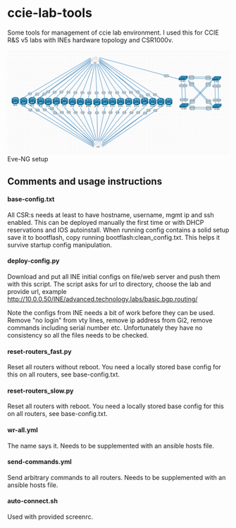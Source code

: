 # ccie-lab-tools
Some tools for management of ccie lab environment. I used this for CCIE R&S v5 labs with INEs hardware topology and CSR1000v.

![Topology](Topology.PNG)
Eve-NG setup

## Comments and usage instructions

#### base-config.txt
All CSR:s needs at least to have hostname, username, mgmt ip and ssh enabled. This can be deployed manually the first time or with DHCP reservations and IOS autoinstall. When running config contains a solid setup save it to bootflash, copy running bootflash:clean_config.txt. This helps it survive startup config manipulation.

#### deploy-config.py
Download and put all INE initial configs on file/web server and push them with this script. The script asks for url to directory, choose the lab and provide url, example http://10.0.0.50/INE/advanced.technology.labs/basic.bgp.routing/

Note the configs from INE needs a bit of work before they can be used. Remove "no login" from vty lines, remove ip address from Gi2, remove commands including serial number etc. Unfortunately they have no consistency so all the files needs to be checked.

#### reset-routers_fast.py  
Reset all routers without reboot. You need a locally stored base config for this on all routers, see base-config.txt.

#### reset-routers_slow.py
Reset all routers with reboot. You need a locally stored base config for this on all routers, see base-config.txt.

#### wr-all.yml
The name says it. Needs to be supplemented with an ansible hosts file.

#### send-commands.yml
Send arbitrary commands to all routers. Needs to be supplemented with an ansible hosts file.

#### auto-connect.sh
Used with provided screenrc.
